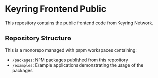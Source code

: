# Keyring Frontend Public

This repository contains the public frontend code from Keyring Network.

## Repository Structure

This is a monorepo managed with pnpm workspaces containing:

- `/packages`: NPM packages published from this repository
- `/examples`: Example applications demonstrating the usage of the packages
